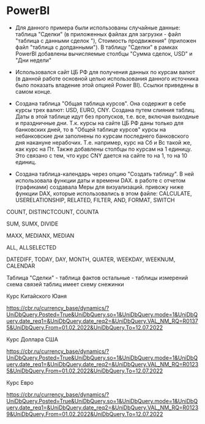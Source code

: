 # PowerBI
- Для данного примера были использованы случайные данные: таблица "Сделки" (в приложенных файлах для загрузки - файл "таблица с данными сделок "), Стоимость продвижения" (приложен файл "таблица с допданными"). 
 	В таблицу "Сделки" в рамках PowerBI добавлены вычисляемые столбцы "Сумма сделок, USD" и "Дни недели" 

- Использовался сайт ЦБ РФ для получения данных по курсам валют (в данной работе основной целью использования данного источника было показать владение этой опцией Power BI). Ссылки приведены в самом конце. 
- Создана таблица "Общая таблица курсов". Она содержит в себе курсы трех валют: USD, EURO, CNY. Создана путем слияния таблиц. 
	Даты в этой таблице идут без пропусков, т.е. все, включая выходные и праздничные дни. Т.к. курсы на сайте ЦБ РФ даны только для банковских дней, то в "Общей таблице курсов" курсы на небанковские дни заполнены по курсам последнего банковского дня накануне нерабочих. Т.е. например, курс на Сб и Вс такой же, как курс на Пт.
	Также добавлены столбцы  по курсам на 1 единицу. Это связано с тем, что курс CNY дается на сайте то на 1, то на 10 единиц.

- Создана таблица-календарь через опцию "Создать таблицу". В ней использовала функции даты и времени DAX.
в работе с отчетом (графиками) создавала Меры для визуализаций. 
привожу ниже функции DAX, которые использовались в этом файле:
CALCULATE, USERELATIONSHIP, RELATED, FILTER, AND, FORMAT, SWITCH

COUNT, DISTINCTCOUNT, COUNTA

SUM, SUMX, DIVIDE

MAXX, MEDIANX, MEDIAN

ALL, ALLSELECTED

DATEDIFF, TODAY, DAY, MONTH, QUATER, WEEKDAY, WEEKNUM, CALENDAR

Таблица "Сделки" - таблица фактов
остальные - таблицы измерений
схема связей таблиц имеет схему снежинки

 Курс Китайского Юаня

https://cbr.ru/currency_base/dynamics/?UniDbQuery.Posted=True&UniDbQuery.so=1&UniDbQuery.mode=1&UniDbQuery.date_req1=&UniDbQuery.date_req2=&UniDbQuery.VAL_NM_RQ=R01375&UniDbQuery.From=01.02.2022&UniDbQuery.To=12.07.2022



Курс Доллара США

https://cbr.ru/currency_base/dynamics/?UniDbQuery.Posted=True&UniDbQuery.so=1&UniDbQuery.mode=1&UniDbQuery.date_req1=&UniDbQuery.date_req2=&UniDbQuery.VAL_NM_RQ=R01235&UniDbQuery.From=01.02.2022&UniDbQuery.To=12.07.2022



Курс Евро

https://cbr.ru/currency_base/dynamics/?UniDbQuery.Posted=True&UniDbQuery.so=1&UniDbQuery.mode=1&UniDbQuery.date_req1=&UniDbQuery.date_req2=&UniDbQuery.VAL_NM_RQ=R01239&UniDbQuery.From=01.02.2022&UniDbQuery.To=12.07.2022
